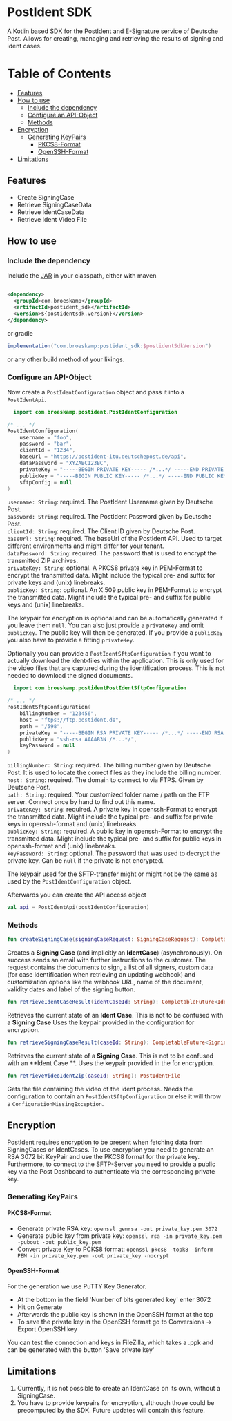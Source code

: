 # PostIdent SDK

A Kotlin based SDK for the PostIdent and E-Signature service of Deutsche Post. Allows for creating,
managing and retrieving the results of signing and ident cases.

Table of Contents
=================

* [Features](#features)
* [How to use](#how-to-use)
    * [Include the dependency](#include-the-dependency)
    * [Configure an API-Object](#configure-an-api-object)
    * [Methods](#methods)
* [Encryption](#encryption)
    * [Generating KeyPairs](#generating-keypairs)
        * [PKCS8-Format](#pkcs8-format)
        * [OpenSSH-Format](#openssh-format)
* [Limitations](#limitations)

<!-- Created by https://github.com/ekalinin/github-markdown-toc -->

## Features

- Create SigningCase
- Retrieve SigningCaseData
- Retrieve IdentCaseData
- Retrieve Ident Video File

## How to use

### Include the dependency

Include the [JAR](https://mvnrepository.com/artifact/com.broeskamp/postident_sdk) in your classpath,
either
with maven

```xml

<dependency>
  <groupId>com.broeskamp</groupId>
  <artifactId>postident_sdk</artifactId>
  <version>${postidentsdk.version}</version>
</dependency>
```

or gradle

```groovy
implementation("com.broeskamp:postident_sdk:$postidentSdkVersion")
```

or any other build method of your likings.

### Configure an API-Object

Now create a `PostIdentConfiguration` object and pass it into a `PostIdentApi`.

```kotlin
  import com.broeskamp.postident.PostIdentConfiguration

/* ... */
PostIdentConfiguration(
    username = "foo",
    password = "bar",
    clientId = "1234",
    baseUrl = "https://postident-itu.deutschepost.de/api",
    dataPassword = "XYZABC123BC",
    privateKey = "-----BEGIN PRIVATE KEY----- /*...*/ -----END PRIVATE KEY-----",
    publicKey = "-----BEGIN PUBLIC KEY----- /*...*/ -----END PUBLIC KEY-----",
    sftpConfig = null
)
```

`username: String`: required. The PostIdent Username given by Deutsche Post.  
`password: String`: required. The PostIdent Password given by Deutsche Post.  
`clientId: String`: required. The Client ID given by Deutsche Post.  
`baseUrl: String`: required. The baseUrl of the PostIdent API. Used to target different environments
and might differ for your tenant.  
`dataPassword: String`: required. The password that is used to encrypt the transmitted ZIP
archives.  
`privateKey: String`: optional. A PKCS8 private key in PEM-Format to encrypt the transmitted data.
Might include the typical pre- and suffix for private keys and (unix) linebreaks.     
`publicKey: String`: optional. An X.509 public key in PEM-Format to encrypt the transmitted data.
Might include the typical pre- and suffix for public keys and (unix) linebreaks.

The keypair for encryption is optional and can be automatically generated if you leave them `null`.
You can also just provide a `privateKey` and omit `publicKey`. The public key will then be
generated. If you provide a `publicKey` you also have to provide a fitting `privateKey`.

Optionally you can provide a `PostIdentSftpConfiguration` if you want to actually download the
ident-files within the application. This is only used for the video files that are captured during
the identification process. This is not needed to download the signed documents.

```kotlin
  import com.broeskamp.postidentPostIdentSftpConfiguration

/* ... */
PostIdentSftpConfiguration(
    billingNumber = "123456",
    host = "ftps://ftp.postident.de",
    path = "/598",
    privateKey = "-----BEGIN RSA PRIVATE KEY----- /*...*/ -----END RSA PRIVATE KEY-----",
    publicKey = "ssh-rsa AAAAB3N /*...*/",
    keyPassword = null
)
```

`billingNumber: String`: required. The billing number given by Deutsche Post. It is used to locate
the correct files as they include the billing number.    
`host: String`: required. The domain to connect to via FTPS. Given by Deutsche Post.  
`path: String`: required. Your customized folder name / path on the FTP server. Connect once by hand
to find out this name.  
`privateKey: String`: required. A private key in openssh-Format to encrypt the transmitted data.
Might include the typical pre- and suffix for private keys in openssh-format and (unix)
linebreaks.     
`publicKey: String`: required. A public key in openssh-Format to encrypt the transmitted data. Might
include the typical pre- and suffix for public keys in openssh-format and (unix) linebreaks.  
`keyPassword: String`: optional. The password that was used to decrypt the private key. Can
be `null` if the private is not encrypted.

The keypair used for the SFTP-transfer might or might not be the same as used by
the `PostIdentConfiguration` object.

Afterwards you can create the API access object

```kotlin
val api = PostIdentApi(postIdentConfiguration)
```

### Methods

```kotlin
fun createSigningCase(signingCaseRequest: SigningCaseRequest): CompletableFuture<SigningCaseResponse>
```

Creates a **Signing Case** (and implicitly an **IdentCase**) (asynchronously). On success sends an
email with further instructions to the customer. The request contains the documents to sign, a list
of all signers, custom data (for case identification when retrieving an updating webhook) and
customization options like the webhook URL, name of the document, validity dates and label of the
signing button.

```kotlin
fun retrieveIdentCaseResult(identCaseId: String): CompletableFuture<IdentCaseResult>
```

Retrieves the current state of an **Ident Case**. This is not to be confused with a **Signing Case**
Uses the keypair provided in the configuration for encryption.

```kotlin
fun retrieveSigningCaseResult(caseId: String): CompletableFuture<SigningCaseResult>
```

Retrieves the current state of a **Signing Case**. This is not to be confused with an **Ident Case
**. Uses the keypair provided in the for encryption.

```kotlin
fun retrieveVideoIdentZip(caseId: String): PostIdentFile
```

Gets the file containing the video of the ident process. Needs the configuration to contain
an `PostIdentSftpConfiguration` or else it will throw a `ConfigurationMissingException`.

## Encryption

PostIdent requires encryption to be present when fetching data from SigningCases or IdentCases.
To use encryption you need to generate an RSA 3072 bit KeyPair and use the PKCS8 format for the
private key. Furthermore, to connect to the SFTP-Server you need to provide a public key via the
Post Dashboard
to authenticate via the corresponding private key.

### Generating KeyPairs

#### PKCS8-Format

- Generate private RSA key: `openssl genrsa -out private_key.pem 3072`
- Generate public key from private
  key: `openssl rsa -in private_key.pem -pubout -out public_key.pem`
- Convert private Key to PCKS8
  format: `openssl pkcs8 -topk8 -inform PEM -in private_key.pem -out private_key -nocrypt`

#### OpenSSH-Format

For the generation we use PuTTY Key Generator.

- At the bottom in the field 'Number of bits generated key' enter 3072
- Hit on Generate
- Afterwards the public key is shown in the OpenSSH format at the top
- To save the private key in the OpenSSH format go to Conversions -> Export OpenSSH key

You can test the connection and keys in FileZilla, which takes a .ppk and can be generated with the
button 'Save private key'

## Limitations

1. Currently, it is not possible to create an IdentCase on its own, without a SigningCase.
2. You have to provide keypairs for encryption, although those could be precomputed by the SDK.
   Future updates will contain this feature.